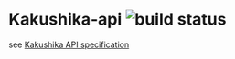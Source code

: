 # Kakushika-api ![build status](https://circleci.com/gh/Kakushika/kakushika-api.svg?style=shield&circle-token=e9151299f140b5881e1424e9651d75d9a7aaa658)

see [Kakushika API specification](https://github.com/Kakushika/kakushika-api/wiki)
